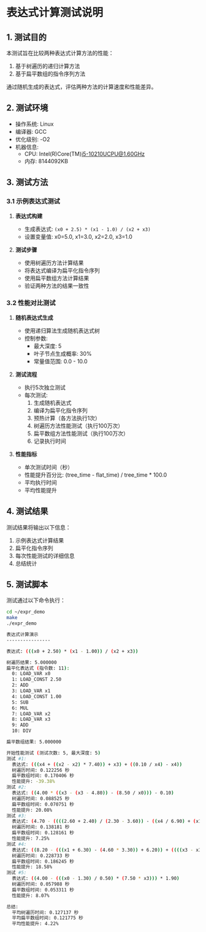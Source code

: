 # 表达式计算测试说明

## 1. 测试目的

本测试旨在比较两种表达式计算方法的性能：
1. 基于树遍历的递归计算方法
2. 基于扁平数组的指令序列方法

通过随机生成的表达式，评估两种方法的计算速度和性能差异。

## 2. 测试环境

- 操作系统: Linux
- 编译器: GCC
- 优化级别: -O2
- 机器信息:
  - CPU: Intel(R)Core(TM)i5-10210UCPU@1.60GHz
  - 内存: 8144092KB

## 3. 测试方法

### 3.1 示例表达式测试

1. **表达式构建**
   - 生成表达式: `(x0 + 2.5) * (x1 - 1.0) / (x2 + x3)`
   - 设置变量值: x0=5.0, x1=3.0, x2=2.0, x3=1.0

2. **测试步骤**
   - 使用树遍历方法计算结果
   - 将表达式编译为扁平化指令序列
   - 使用扁平数组方法计算结果
   - 验证两种方法的结果一致性

### 3.2 性能对比测试

1. **随机表达式生成**
   - 使用递归算法生成随机表达式树
   - 控制参数:
     - 最大深度: 5
     - 叶子节点生成概率: 30%
     - 常量值范围: 0.0 - 10.0

2. **测试流程**
   - 执行5次独立测试
   - 每次测试:
     1. 生成随机表达式
     2. 编译为扁平化指令序列
     3. 预热计算（各方法执行1次）
     4. 树遍历方法性能测试（执行100万次）
     5. 扁平数组方法性能测试（执行100万次）
     6. 记录执行时间

3. **性能指标**
   - 单次测试时间（秒）
   - 性能提升百分比: (tree_time - flat_time) / tree_time * 100.0
   - 平均执行时间
   - 平均性能提升

## 4. 测试结果

测试结果将输出以下信息：

1. 示例表达式计算结果
2. 扁平化指令序列
3. 每次性能测试的详细信息
4. 总结统计

## 5. 测试脚本

测试通过以下命令执行：
```bash
cd ~/expr_demo
make
./expr_demo

表达式计算演示
----------------

表达式: (((x0 + 2.50) * (x1 - 1.00)) / (x2 + x3))

树遍历结果: 5.000000
扁平化表达式 (指令数: 11):
  0: LOAD_VAR x0
  1: LOAD_CONST 2.50
  2: ADD
  3: LOAD_VAR x1
  4: LOAD_CONST 1.00
  5: SUB
  6: MUL
  7: LOAD_VAR x2
  8: LOAD_VAR x3
  9: ADD
  10: DIV

扁平数组结果: 5.000000

开始性能测试 (测试次数: 5, 最大深度: 5)
测试 #1:
  表达式: (((x4 + ((x2 - x2) * 7.40)) + x3) + ((0.10 / x4) - x4))
  树遍历时间: 0.122256 秒
  扁平数组时间: 0.170406 秒
  性能提升: -39.38%
测试 #2:
  表达式: ((4.00 * ((x3 - (x3 - 4.80)) - (8.50 / x0))) - 0.10)
  树遍历时间: 0.088525 秒
  扁平数组时间: 0.070751 秒
  性能提升: 20.08%
测试 #3:
  表达式: (4.70 - ((((2.60 + 2.40) / (2.30 - 3.60)) - ((x4 / 6.90) + (x1 * x0))) - (((6.60 + 2.60) + (0.30 + x1)) - (7.70 * (x2 + 2.70)))))
  树遍历时间: 0.138181 秒
  扁平数组时间: 0.128161 秒
  性能提升: 7.25%
测试 #4:
  表达式: ((8.20 - (((x1 + 6.30) - (4.60 * 3.30)) + 6.20)) + ((((x3 - x3) / (2.00 + x3)) * ((x0 / x0) - x0)) / (((2.30 / 0.60) * x4) - (3.20 + (1.40 * 3.10)))))
  树遍历时间: 0.228733 秒
  扁平数组时间: 0.186245 秒
  性能提升: 18.58%
测试 #5:
  表达式: ((4.00 - (((x0 - 1.30) / 0.50) * (7.50 * x3))) * 1.90)
  树遍历时间: 0.057988 秒
  扁平数组时间: 0.053311 秒
  性能提升: 8.07%

总结:
  平均树遍历时间: 0.127137 秒
  平均扁平数组时间: 0.121775 秒
  平均性能提升: 4.22%
```



